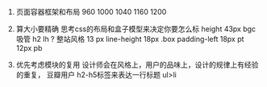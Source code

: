 1. 页面容器框架和布局
960  1000  1040 1160 1200

2. 算大小要精确
思考css的布局和盒子模型来决定你要怎么标
height 43px bgc 吸管
h2 lh ? 整站风格 13  px   line-height  18px
.box padding-left 18px pt 12px  pb

3. 优先考虑模块的复用
设计师会在风格上，用户的品味上，设计的规律上有经验的重复，
豆瓣用户
h2-h5标签来表达一行标题
ul>li